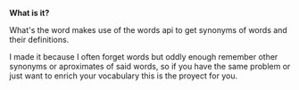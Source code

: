 **What is it?**

What's the word makes use of the words api to get synonyms of words and their definitions.

I made it because I often forget words but oddly enough remember other synonyms or 
aproximates of said words, so if you have the same problem or just want to enrich your vocabulary
this is the proyect for you.
